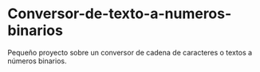 # Conversor-de-texto-a-numeros-binarios
Pequeño proyecto sobre un conversor de cadena de caracteres o textos a números binarios.
